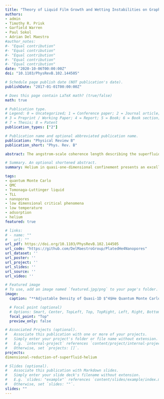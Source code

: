 ```yaml
---
title: "Theory of Liquid Film Growth and Wetting Instabilities on Graphene"
authors:
- admin
- Timothy R. Prisk
- Garfield Warren
- Paul Sokol
- Adrian Del Maestro
#author_notes:
#- "Equal contribution"
#- "Equal contribution"
#- "Equal contribution"
#- "Equal contribution"
#- "Equal contribution"
date: "2020-10-06T00:00:00Z"
doi: "10.1103/PhysRevB.102.144505"

# Schedule page publish date (NOT publication's date).
publishDate: "2017-01-01T00:00:00Z"

# Does this page contain LaTeX math? (true/false)
math: true

# Publication type.
# Legend: 0 = Uncategorized; 1 = Conference paper; 2 = Journal article;
# 3 = Preprint / Working Paper; 4 = Report; 5 = Book; 6 = Book section;
# 7 = Thesis; 8 = Patent
publication_types: ["2"]

# Publication name and optional abbreviated publication name.
publication: "Physical Review B"
publication_short: "Phys. Rev. B"

abstract: The angstrom-scale coherence length describing the superfluid wave function of $^4$He at low temperatures has prevented its preparation in a truly one-dimensional geometry. Mesoporous ordered silica-based structures, such as the molecular sieve MCM-41, offer a promising avenue towards physical confinement, but the minimal pore diameters that can be chemically synthesized have proven to be too large to reach the quasi-one-dimensional limit. We present an active nano-engineering approach to this problem by preplating MCM-41 with a single, well controlled layer of Ar gas before filling the pores with helium. The structure inside the pore is investigated via experimental adsorption isotherms and neutron scattering measurements that are in agreement with large scale quantum Monte Carlo simulations. The results demonstrate angstrom and Kelvin scale tunability of the effective confinement potential experienced by $^4$He atoms inside the MCM-41, with the Ar layer reducing the diameter of the confining media into a regime where a number of solid layers surround a one-dimensional quantum liquid.

# Summary. An optional shortened abstract.
summary: Helium in quasi-one-dimensional confinement presents an excellent platform to study the emergence of a Tomonaga-Luttinger liquid over a broad range of interaction strengths.

tags:
- quantum Monte Carlo
- QMC
- Tomonaga-Luttinger liquid
- TLL
- nanopores
- low dimensional critical phenomena
- low temperature
- adsorption
- helium
featured: true

# links:
# - name: ""
#   url: ""
url_pdf: https://doi.org/10.1103/PhysRevB.102.144505
url_code: "https://github.com/DelMaestroGroup/PlatedHe4Nanopores"
url_dataset: ''
url_poster: ''
url_project: ''
url_slides: ''
url_source: ''
url_video: ''

# Featured image
# To use, add an image named `featured.jpg/png` to your page's folder. 
image:
  caption: "**Adjustable Density of Quasi-1D $^4$He Quantum Monte Carlo simulations of $^4$He in Ar preplated MCM-41** The top panel shows the linear density inside the central core for two temperatures. A range of pressures exists where the density matches liquid $^4$He in the bulk (indicated by the shaded bar). The bottom panel shows solidification of the concentric cylindrical $^4$He layers."

  # Focal point (optional)
  # Options: Smart, Center, TopLeft, Top, TopRight, Left, Right, BottomLeft, Bottom, BottomRight
  focal_point: "Top"
  preview_only: false

# Associated Projects (optional).
#   Associate this publication with one or more of your projects.
#   Simply enter your project's folder or file name without extension.
#   E.g. `internal-project` references `content/project/internal-project/index.md`.
#   Otherwise, set `projects: []`.
projects:
dimensional-reduction-of-superfluid-helium

# Slides (optional).
#   Associate this publication with Markdown slides.
#   Simply enter your slide deck's filename without extension.
#   E.g. `slides: "example"` references `content/slides/example/index.md`.
#   Otherwise, set `slides: ""`.
slides: ""
---
```


